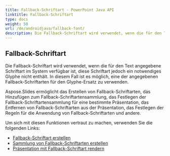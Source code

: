 ```yaml
---
title: Fallback-Schriftart - PowerPoint Java API
linktitle: Fallback-Schriftart
type: docs
weight: 50
url: /de/androidjava/fallback-font/
description: Die Fallback-Schriftart wird verwendet, wenn die für den Text angegebene Schriftart im System verfügbar ist, diese Schriftart jedoch ein notwendiges Glyphe nicht enthält. In diesem Fall ist es möglich, dass die PowerPoint Java API eine der angegebenen Fallback-Schriftarten für den Glyphe-Ersatz verwendet.
---
```


## **Fallback-Schriftart**
Die Fallback-Schriftart wird verwendet, wenn die für den Text angegebene Schriftart im System verfügbar ist, diese Schriftart jedoch ein notwendiges Glyphe nicht enthält. In diesem Fall ist es möglich, eine der angegebenen Fallback-Schriftarten für den Glyphe-Ersatz zu verwenden.

Aspose.Slides ermöglicht das Erstellen von Fallback-Schriftarten, das Hinzufügen zum Fallback-Schriftartensammlung, das Festlegen der Fallback-Schriftartensammlung für eine bestimmte Präsentation, das Entfernen von Fallback-Schriftarten aus der Präsentation, das Festlegen der Regeln für die Anwendung von Fallback-Schriftarten und andere.

Um sich mit diesen Funktionen vertraut zu machen, verwenden Sie die folgenden Links:

- [Fallback-Schriftart erstellen](/slides/de/androidjava/create-fallback-font)
- [Sammlung von Fallback-Schriftarten erstellen](/slides/de/androidjava/create-fallback-fonts-collection)
- [Präsentation mit Fallback-Schriftart rendern](/slides/de/androidjava/render-presentation-with-fallback-font)